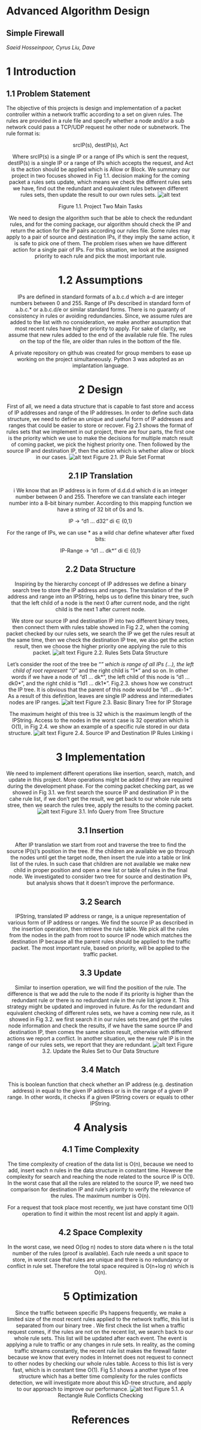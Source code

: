 # Advanced Algorithm Design
## Simple Firewall
*Saeid Hosseinpoor, Cyrus Liu, Dave*

# 1 Introduction

## 1.1 Problem Statement
  <p>The objective of this projects is design and implementation of a packet controller within a network traffic according to a set on given rules. The rules are provided in a rule file and specify whether a node and/or a sub network could pass a TCP/UDP request he other node or subnetwork. The rule format is:</p>
  <Center>srcIP(s), destIP(s), Act<Center>

  Where srcIP(s) is a single IP or a range of IPs which is sent the request, destIP(s)  is a single IP or a range of IPs which accepts the request, and Act is the action should be applied which is Allow or Block. We summary our project in two focuses showed in Fig 1.1. decision making for the coming packet a rules sets update, which means we check the different rules sets we have, find out the redundant and equivalent rules between different rules sets, then update the result to our own rules sets.
  ![alt text](https://github.com/saiedhp/Simple-Firewall/blob/master/img/project-focus.jpg "two main tasks")
                                    <center>Figure 1.1. Project Two Main Tasks</center>

  We need to design the algorithm such that be able to check the redundant rules, and for the coming package, our algorithm should check the IP and return the action for the IP pairs according our rules file. Some rules may apply to a pair of source and destination IPs, if they imply the same action, it is safe to pick one of them. The problem rises when we have different action for a single pair of IPs. For this situation, we look at the assigned priority to each rule and pick the most important rule.


# 1.2 Assumptions

  IPs are defined in standard formats of a.b.c.d which a-d are integer numbers between 0 and 255. Range of IPs described in standard form of a.b.c.* or a.b.c.d/e or similar standard forms. There is no guaranty of consistency in rules or avoiding redundancies. Since, we assume rules are added to the list with no consideration, we make another assumption that most recent rules have higher priority to apply. For sake of clarity, we assume that new rules added to the end of the available rule file. The rules on the top of the file, are older than rules in the bottom of the file.

  A private repository on github was created for group members to ease up working on the project simultaneously. Python 3 was adopted as an implantation language.

# 2 Design

  First of all, we need a data structure that is capable to fast store and access of IP addresses and range of the IP addresses. In order to define such data structure, we need to define an unique and useful form of IP addresses and ranges that could be easier to store or recover. Fig 2.1 shows the format of rules sets that we implement in out project, there are four parts, the first one is the  priority which we use to make the decisions for multiple match result of coming packet, we pick the highest priority one. Then followed by the source IP and destination IP, then the action which is whether allow or block in our cases.
  ![alt text](https://github.com/saiedhp/Simple-Firewall/blob/master/img/rules-node.png "rule node")
  Figure 2.1. IP Rule Set Format

## 2.1 IP Translation
i
  We know that an IP address is in form of d.d.d.d which d is an integer number between 0 and 255. Therefore we can translate each integer number into a 8-bit binary number. According to this mapping function we have a string of 32 bit of 0s and 1s.

   <Center>IP → “d1 …  d32“   di ∈ {0,1}<Center>

   For the range of IPs, we can use * as a wild char define whatever after fixed bits:

<Center>IP-Range → “d1 …  dk*”   di ∈ {0,1}<Center>

## 2.2 Data Structure

  Inspiring by the hierarchy concept of IP addresses we define a binary search tree to store the IP address and ranges. The translation of the IP address and range into an IPString, helps us to define this  binary tree, such that the left child of a node is the next 0 after current node, and the right child is the next 1 after current node.

  We store our source IP and destination IP into two different binary trees, then connect them with rules table showed in Fig 2.2, when the coming packet checked by our rules sets,  we search the IP we get the rules result at the same time, then we check the destination IP tree, we also get the action result, then we choose the higher priority one applying the rule to this packet.
    ![alt text](https://github.com/saiedhp/Simple-Firewall/blob/master/img/rule-tree.png "rule tree")
    Figure 2.2. Rules Sets Data Structure

  Let’s consider the root of the tree be “*” which is range of all IPs (*.*.*.*), the left child of root represent “0*” and the right child is “1*” and so on. In other words if we have a node of  “d1 …  dk*”, the left child of this node is “d1 …  dk0*”, and the right child is “1d1 …  dk1*”. Fig.2.3. shows how we construct the IP tree. It is obvious that the parent of this node would be “d1 …  dk-1*”. As a result of this definition, leaves are single IP address and intermediates nodes are IP ranges.
  ![alt text](https://github.com/saiedhp/Simple-Firewall/blob/master/img/IPTree.jpg "IP tree")
  Figure 2.3. Basic Binary Tree for IP Storage

  The maximum height of this tree is 32 which is the maximum length of the IPString. Access to the nodes in the worst case is 32 operation which is O(1), in Fig 2.4. we show an example of a specific rule stored in our data structure.
  ![alt text](https://github.com/saiedhp/Simple-Firewall/blob/master/img/rules_tree_example.png "rules tree instance")
  Figure 2.4. Source IP and Destination IP Rules Linking
i
# 3 Implementation

  We need to implement different operations like insertion, search, match, and update in this project. More operations might be added if they are required during the development phase. For the coming packet checking part, as we showed in Fig 3.1. we first search the source IP and destination IP in the cahe rule list, if we don’t get the result, we get back to our whole rule sets stree, then we search the rules tree, apply the results to the coming packet.
  ![alt text](https://github.com/saiedhp/Simple-Firewall/blob/master/img/search.png "search")
  Figure 3.1. Info Query from Tree Structure

## 3.1 Insertion

  After IP translation we start from root and traverse the tree to find the source IP(s)’s position in the tree. If the children are available we go through the nodes until get the target node, then insert the rule into a table or link list of the rules. In such case that children are not available we make new child in proper position and open a new list or table of rules in the final node.
We investigated to consider two tree for source and destination IPs, but analysis shows that it doesn’t improve the performance.

## 3.2 Search

  IPString, translated IP address or range, is a unique representation of various form of IP address or ranges. We find the source IP as described in the insertion operation, then retrieve the rule table. We pick all the rules from the nodes in the path from root to source IP node which matches the destination IP because all the parent rules should be applied to the traffic packet. The most important rule, based on priority, will be applied to the traffic packet.

## 3.3 Update

  Similar to insertion operation, we will find the position of the rule. The difference is that we add the rule to the node if its priority is higher than the redundant rule or there is no redundant rule in the rule list ignore it. This strategy might be updated and improved in future. As for the redundant  and equivalent checking of different rules sets, we have a coming new rule, as it showed in Fig 3.2. we first search it in our rules sets tree,and get the rules node information and check the results, if we have the same source IP and destination IP, then comes the same action result, otherwise with different actions we report a conflict. In another situation, we the new rule IP is in the range of our rules sets, we report that they are redundant.
  ![alt text](https://github.com/saiedhp/Simple-Firewall/blob/master/img/update.png "update")
  Figure 3.2. Update the Rules Set to Our Data Structure

## 3.4 Match

  This is boolean function that check whether an IP address (e.g. destination address) in equal to the given IP address or is in the range of a given IP range. In other words, it checks if a given IPString covers or equals to other IPString.

# 4 Analysis
## 4.1 Time Complexity

  The time complexity of creation of the data list is O(n), because we need to add, insert each n rules in the data structure in constant time. However the complexity for search and reaching the node related to the source IP is O(1). In the worst case that all the rules are related to the source IP, we need two comparison for destination IP and rule’s priority to verify the relevance of the rules. The maximum number is O(n).

  For a request that took place most recently, we just have constant time O(1) operation to find it within the most recent list and apply it again.

## 4.2 Space Complexity

  In the worst case, we need O(log n) nodes to store data where n is the total number of the rules (proof is available). Each rule needs a unit space to store, in worst case that rules are unique and there is no redundancy or conflict in rule set. Therefore the total space required is O(n+log n) which is O(n).

# 5 Optimization

  Since the traffic between specific IPs happens frequently, we make a limited size of the most recent rules applied to the network traffic, this list is separated from our binary tree . We first check the list when a traffic request comes, if the rules are not on the recent list, we search back to our whole rule sets. This list will be updated after each event. The event is applying a rule to traffic or any changes in rule sets. In reality, as the coming traffic streams constantly, the recent rule list makes the firewall faster because we know that every nodes in Internet does not request to connect to other nodes by checking our whole rules table. Access to this list is very fast, which is in constant time O(1). Fig 5.1 shows a another type of tree structure which has a better time complexity for the rules conflicts detection, we will investigate more about this kD-tree structure, and apply to our approach to improve our performance.
  ![alt text](https://github.com/saiedhp/Simple-Firewall/blob/master/img/optimization.png "optimization")
  Figure 5.1. A Rectangle Rule Conflicts Checking

# References
